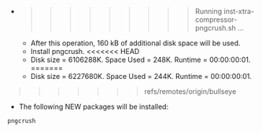 * >>>>>>>>> Running inst-xtra-compressor-pngcrush.sh ...
  * After this operation, 160 kB of additional disk space will be used.
  * Install pngcrush.
<<<<<<< HEAD
  * Disk size = 6106288K. Space Used = 248K. Runtime = 00:00:00:01.
=======
  * Disk size = 6227680K. Space Used = 244K. Runtime = 00:00:00:01.
>>>>>>> refs/remotes/origin/bullseye
  * The following NEW packages will be installed:
  ```bash
pngcrush
  ```
